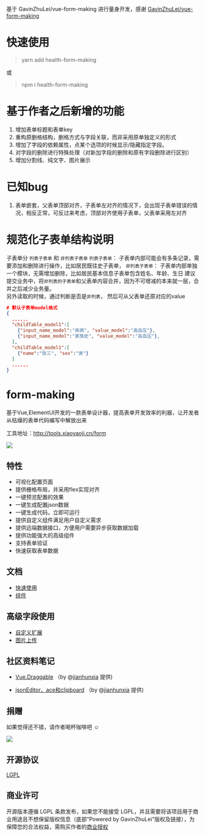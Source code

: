 基于 GavinZhuLei/vue-form-making 进行量身开发，感谢 [GavinZhuLei/vue-form-making](https://github.com/GavinZhuLei/vue-form-making)

# 快速使用
> yarn add health-form-making

或  

> npm i health-form-making

# 基于作者之后新增的功能
1. 增加表单标题和表单key
2. 重构原删格结构，删格方式与字段关联，而非采用原单独定义的形式
3. 增加了字段的依赖属性，点某个选项的时候显示/隐藏指定字段。
4. 对字段的删除进行特殊处理（对新加字段的删除和原有字段删除进行区别）
5. 增加分割线、纯文字、图片展示

# 已知bug
1. 表单嵌套，父表单顶部对齐，子表单左对齐的情况下，会出现子表单错误的情况，相反正常，可反过来考虑，顶部对齐使用子表单，父表单采用左对齐

# 规范化子表单结构说明
子表单分 `列表子表单` 和 `非列表子表单`
`列表子表单`： 子表单内部可能会有多条记录，需要添加和删除进行操作，比如居民既往史子表单，
`非列表子表单`： 子表单内部单独一个模块，无需增加删除，比如居民基本信息子表单包含姓名、年龄、生日
建议提交业务中，将`非列表的子表单`和父表单内容合并，因为不可增减的本来就一层，合并之后减少业务量。  
另外读取的时候，通过判断是否是`非列表`， 然后可从父表单还原对应的value

```json
# 默认子表单model格式
{
  ......
  "childTable_model1":[
    {"input_name_model":"疾病", "value_model":"高血压"},
    {"input_name_model":"家族史", "value_model":"高血压"},
  ],
  "childTable_model1":[
    {"name":"张三", "sex":"男"}
  ]
  ......
}
````

# form-making
基于Vue,ElementUI开发的一款表单设计器，提高表单开发效率的利器，让开发者从枯燥的表单代码编写中解放出来

工具地址：http://tools.xiaoyaoji.cn/form

![](https://user-gold-cdn.xitu.io/2018/9/27/1661a6cd60454273)

## 特性

* 可视化配置页面
* 提供栅格布局，并采用flex实现对齐
* 一键预览配置的效果
* 一键生成配置json数据
* 一键生成代码，立即可运行
* 提供自定义组件满足用户自定义需求
* 提供远端数据接口，方便用户需要异步获取数据加载
* 提供功能强大的高级组件
* 支持表单验证
* 快速获取表单数据

## 文档

* [快速使用](https://www.yuque.com/zhulei-sbpfz/ua9nar/mdgwki)
* [组件](https://www.yuque.com/zhulei-sbpfz/ua9nar/vtebqs)

## 高级字段使用

* [自定义扩展](https://github.com/GavinZhuLei/vue-form-making/blob/master/doc/blank.md "自定义扩展")
* [图片上传](https://github.com/GavinZhuLei/vue-form-making/blob/master/doc/imgupload.md "图片上传")

## 社区资料笔记

* [Vue.Draggable](https://note.youdao.com/share/?id=f525c8897d9d7f6648bc28d59f5d03f4&type=note#/) （by @[jianhunxia](https://github.com/jianhunxia) 提供)

* [jsonEditor、ace和clipboard](https://note.youdao.com/share/?id=4cb3b53c76cb9f5f733f171529f71501&type=note#/) （by @[jianhunxia](https://github.com/jianhunxia) 提供)

## 捐赠 

如果觉得还不错，请作者喝杯咖啡吧 ☺

![](https://user-gold-cdn.xitu.io/2018/10/28/166ba780bb01fef7?w=2304&h=1050&f=jpeg&s=197327)

## 开源协议

[LGPL](https://opensource.org/licenses/LGPL-3.0)

## 商业许可

开源版本遵循 LGPL 条款发布，如果您不能接受 LGPL，并且需要将该项目用于商业用途且不想保留版权信息（底部“Powered by GavinZhuLei”版权及链接），为保障您的合法权益，需购买作者的[商业授权](http://tools.xiaoyaoji.cn/form/#/price)
